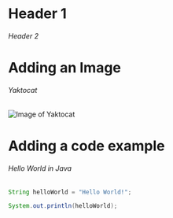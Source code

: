 # Header 1
###### Header 2

# Adding an Image

###### Yaktocat

![Image of Yaktocat](https://octodex.github.com/images/yaktocat.png)


# Adding a code example

###### Hello World in Java
``` java
String helloWorld = "Hello World!";

System.out.println(helloWorld);
```

